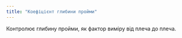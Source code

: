 ```yaml
---
title: "Коефіцієнт глибини пройми"
---
```


Контролює глибину пройми, як фактор виміру від плеча до плеча.




